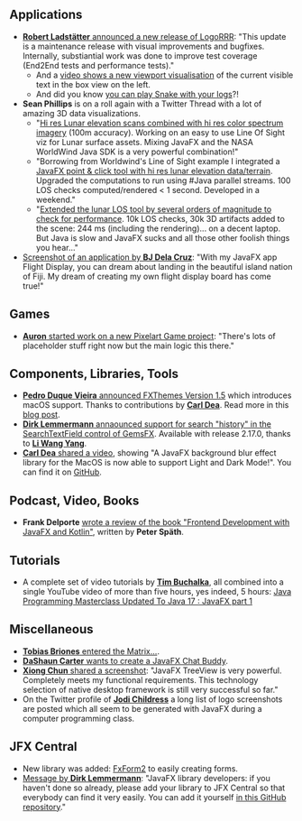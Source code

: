 ## Applications

* [**Robert Ladstätter** announced a new release of LogoRRR](https://twitter.com/logorrr/status/1785790043451249020): "This update is a maintenance release with visual improvements and bugfixes. Internally, substiantial work was done to improve test coverage (End2End tests and performance tests)."
  * And a [video shows a new viewport visualisation](https://twitter.com/logorrr/status/1789428827828974030) of the current visible text in the box view on the left.
  * And did you know [you can play Snake with your logs](https://twitter.com/logorrr/status/1788685166547800300)?!
* **Sean Phillips** is on a roll again with a Twitter Thread with a lot of amazing 3D data visualizations.
  * "[Hi res Lunar elevation scans combined with hi res color spectrum imagery](https://twitter.com/SeanMiPhillips/status/1789361307361083527) (100m accuracy). Working on an easy to use Line Of Sight viz for Lunar surface assets. Mixing JavaFX and the NASA WorldWind Java SDK is a very powerful combination!"
  * "Borrowing from Worldwind's Line of Sight example I integrated a [JavaFX point & click tool with hi res lunar elevation data/terrain](https://twitter.com/SeanMiPhillips/status/1790000502555451591). Upgraded the computations to run using #Java parallel streams. 100 LOS checks computed/rendered < 1 second. Developed in a weekend."
  * "[Extended the lunar LOS tool by several orders of magnitude to check for performance](https://twitter.com/SeanMiPhillips/status/1790084437029327307). 10k LOS checks, 30k 3D artifacts added to the scene: 244 ms (including the rendering)... on a decent laptop. But Java is slow and JavaFX sucks and all those other foolish things you hear..."
* [Screenshot of an application by **BJ Dela Cruz**](https://www.linkedin.com/posts/bj-delacruz_javafx-fiji-buildinpublic-activity-7197088263570944000-gQfh?utm_source=share&utm_medium=member_desktop): "With my JavaFX app Flight Display, you can dream about landing in the beautiful island nation of Fiji. My dream of creating my own flight display board has come true!"


## Games

* [**Auron** started work on a new Pixelart Game project](https://x.com/WigglyGull/status/1791292994064396793): "There's lots of placeholder stuff right now but the main logic this there."

## Components, Libraries, Tools

* [**Pedro Duque Vieira** announced FXThemes Version 1.5](https://twitter.com/P_Duke/status/1786017713283817828) which introduces macOS support. Thanks to contributions by [**Carl Dea**](https://twitter.com/carldea). Read more in this [blog post](https://pixelduke.com/2024/05/02/fxthemes-version-1-5-released/).
* [**Dirk Lemmermann** annaounced support for search "history" in the SearchTextField control of GemsFX](https://twitter.com/dlemmermann/status/1788958790416556511). Available with release 2.17.0, thanks to [**Li Wang Yang**](https://twitter.com/LeeWyatt_7788).
* [**Carl Dea** shared a video](https://twitter.com/carldea/status/1747046776765284445), showing "A JavaFX background blur effect library for the MacOS is now able to support Light and Dark Mode!". You can find it on [GitHub](https://github.com/carldea/windowblur).

## Podcast, Video, Books

* **Frank Delporte** [wrote a review of the book "Frontend Development with JavaFX and Kotlin"](https://webtechie.be/post/2024-05-06-book-review-javafx-kotlin/), written by **Peter Späth**.

## Tutorials

* A complete set of video tutorials by [**Tim Buchalka**](https://twitter.com/timbuchalka), all combined into a single YouTube video of more than five hours, yes indeed, 5 hours: [Java Programming Masterclass Updated To Java 17 : JavaFX part 1](https://www.youtube.com/watch?v=YX9ad_9jtXQ)

## Miscellaneous

* [**Tobias Briones** entered the Matrix...](https://www.linkedin.com/posts/tobiasbriones_computerscience-javafx-art-activity-7190393026538536960-CZMY).
* [**DaShaun Carter** wants to create a JavaFX Chat Buddy](https://twitter.com/dashaun/status/1788735171514028142).
* [**Xiong Chun** shared a screenshot](https://twitter.com/DaXiong008/status/1786781960318439803): "JavaFX TreeView is very powerful. Completely meets my functional requirements. This technology selection of native desktop framework is still very successful so far."
* On the Twitter profile of [**Jodi Childress**](https://x.com/JodiChildrej) a long list of logo screenshots are posted which all seem to be generated with JavaFX during a computer programming class.

## JFX Central

* New library was added: [FxForm2](https://www.jfx-central.com/libraries/fxform2) to easily creating forms.
* [Message by **Dirk Lemmermann**](https://twitter.com/dlemmermann/status/1791084367718027559): "JavaFX library developers: if you haven't done so already, please add your library to JFX Central so that everybody can find it very easily. You can add it yourself [in this GitHub repository](https://github.com/dlsc-software-consulting-gmbh/jfxcentral-data)."
